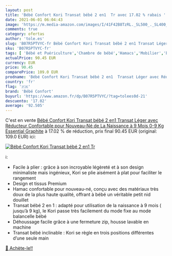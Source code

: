 ```yaml
---
layout: post
title: 'Bébé Confort Kori Transat bébé 2 en1  Tr avec 17.02 % rabais '
date: 2021-06-01 06:04:43
image: 'https://m.media-amazon.com/images/I/41F42B8TzRL._SL500_._SL400_.jpg'
comments: true
category: ofertas
author: 'tole.es'
slug: 'B07R5PTVYC-fr Bébé Confort Kori Transat bébé 2 en1 Transat Léger avec...'
sku: 'B07R5PTVYC-fr'
tags: [ 'Bébé et Puériculture','Chambre de bébé','Hamacs','Mobilier','bébé confort', ]
actualPrice: 90.45 EUR
currency: EUR
price: 90.45
comparePrice: 109.0 EUR
prodname: 'Bébé Confort Kori Transat bébé 2 en1  Transat Léger avec Réducteur Confortable pour Nouveau-Né  de La Naissance à 9 Mois  0-9 Kg   Essential Graphite'
country: 'fr'
flag: '🇫🇷'
brand: 'Bébé Confort'
buyurl: 'https://www.amazon.fr/dp/B07R5PTVYC/?tag=tolees0d-21'
descuento: '17.02'
average: '92.505'
---
```


C'est en vente [Bébé Confort Kori Transat bébé 2 en1  Transat Léger avec Réducteur Confortable pour Nouveau-Né  de La Naissance à 9 Mois  0-9 Kg   Essential Graphite](https://www.amazon.fr/dp/B07R5PTVYC/?tag=tolees0d-21)  à  17.02 % de réduction, prix final  90.45 EUR (original: 109.0 EUR) ici:

[![Bébé Confort Kori Transat bébé 2 en1  Tr](https://m.media-amazon.com/images/I/41F42B8TzRL._SL500_._SL400_.jpg)](https://www.amazon.fr/dp/B07R5PTVYC/?tag=tolees0d-21)

ℹ️:

- Facile à plier : grâce à son incroyable légèreté et à son design minimaliste mais ingénieux, Kori se plie aisément à plat pour faciliter le rangement
- Design et tissus Premium
- Hamac confortable pour nouveau-né, conçu avec des matériaux très doux de la plus haute qualité, offrant à bébé un véritable petit nid douillet
- Transat bébé 2 en 1 : adapté pour utilisation de la naissance à 9 mois ( jusqu’à 9 kg), le Kori passe très facilement du mode fixe au mode balancelle bébé
- Déhoussage facile grâce à une fermeture zip, housse lavable en machine
- Transat bébé inclinable : Kori se règle en trois positions différentes d’une seule main

[🛒 Achète-le!!](https://www.amazon.fr/dp/B07R5PTVYC/?tag=tolees0d-21)
